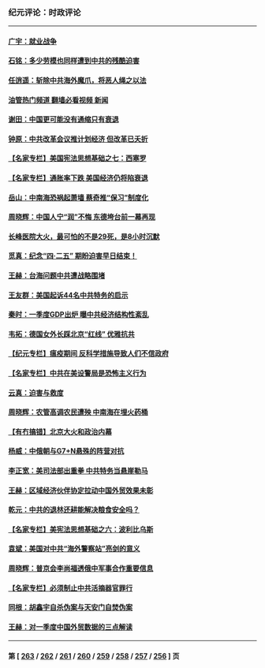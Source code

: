 ### 纪元评论：时政评论
---
#### [广宇：就业战争](../../pages/nsc1025/n13979229.md?04230330) 
#### [石铭：多少劳模也同样遭到中共的残酷迫害](../../pages/nsc1025/n13978964.md?04230330) 
#### [任逍遥：斩除中共海外魔爪，将恶人绳之以法](../../pages/nsc1025/n13978949.md?04230330) 
#### [油管热门频道 翻墙必看视频 新闻](ok?04230330)
#### [谢田：中国更可能没有通缩只有衰退](../../pages/nsc1025/n13978892.md?04230330) 
#### [钟原：中共改革会议推计划经济 但改革已夭折](../../pages/nsc1025/n13978752.md?04230330) 
#### [【名家专栏】美国宪法思想基础之七：西塞罗](../../pages/nsc1025/n13976258.md?04230330) 
#### [【名家专栏】通胀率下跌 美国经济仍将陷衰退](../../pages/nsc1025/n13975024.md?04230330) 
#### [岳山：中南海恐祸起萧墙 蔡奇推“保习”制度化](../../pages/nsc1025/n13978340.md?04230330) 
#### [周晓辉：中国人宁“润”不悔 东德垮台前一幕再现](../../pages/nsc1025/n13978332.md?04230330) 
#### [长峰医院大火，最可怕的不是29死，是8小时沉默](../../pages/nsc1025/n13978328.md?04230330) 
#### [觅真：纪念“四·二五” 期盼迫害早日结束！](../../pages/nsc1025/n13978317.md?04230330) 
#### [王赫：台海问题中共遭战略围堵](../../pages/nsc1025/n13978085.md?04230330) 
#### [王友群：美国起诉44名中共特务的启示](../../pages/nsc1025/n13977825.md?04230330) 
#### [秦时：一季度GDP出炉 曝中共经济结构性紊乱](../../pages/nsc1025/n13977755.md?04230330) 
#### [韦拓：德国女外长踩北京“红线” 优雅抗共](../../pages/nsc1025/n13977648.md?04230330) 
#### [【纪元专栏】瘟疫期间 反科学措施导致人们不信政府](../../pages/nsc1025/n13977691.md?04230330) 
#### [【名家专栏】中共在美设警局是恐怖主义行为](../../pages/nsc1025/n13977345.md?04230330) 
#### [云真：迫害与救度](../../pages/nsc1025/n13977248.md?04230330) 
#### [周晓辉：农管高调农民遭殃 中南海在埋火药桶](../../pages/nsc1025/n13977544.md?04230330) 
#### [【有冇搞错】北京大火和政治内幕](../../pages/nsc1025/n13977190.md?04230330) 
#### [杨威：中俄朝与G7+N悬殊的阵营对抗](../../pages/nsc1025/n13976914.md?04230330) 
#### [李正宽：美司法部出重拳 中共特务当悬崖勒马](../../pages/nsc1025/n13976781.md?04230330) 
#### [王赫：区域经济伙伴协定拉动中国外贸效果未彰](../../pages/nsc1025/n13976931.md?04230330) 
#### [乾元：中共的退林还耕能解决粮食安全吗？](../../pages/nsc1025/n13976900.md?04230330) 
#### [【名家专栏】美宪法思想基础之六：波利比乌斯](../../pages/nsc1025/n13975690.md?04230330) 
#### [袁斌：美国对中共“海外警察站”亮剑的意义](../../pages/nsc1025/n13976432.md?04230330) 
#### [周晓辉：普京会李尚福透俄中军事合作重要信息](../../pages/nsc1025/n13975941.md?04230330) 
#### [【名家专栏】必须制止中共活摘器官罪行](../../pages/nsc1025/n13975715.md?04230330) 
#### [同根：胡鑫宇自杀伪案与天安门自焚伪案](../../pages/nsc1025/n13975672.md?04230330) 
#### [王赫：对一季度中国外贸数据的三点解读](../../pages/nsc1025/n13975576.md?04230330) 

---
#### 第 [ [263](./263.md?04230330) / [262](./262.md?04230330) / [261](./261.md?04230330) / [260](./260.md?04230330) / [259](./259.md?04230330) / [258](./258.md?04230330) / [257](./257.md?04230330) / [256](./256.md?04230330) ] 页
